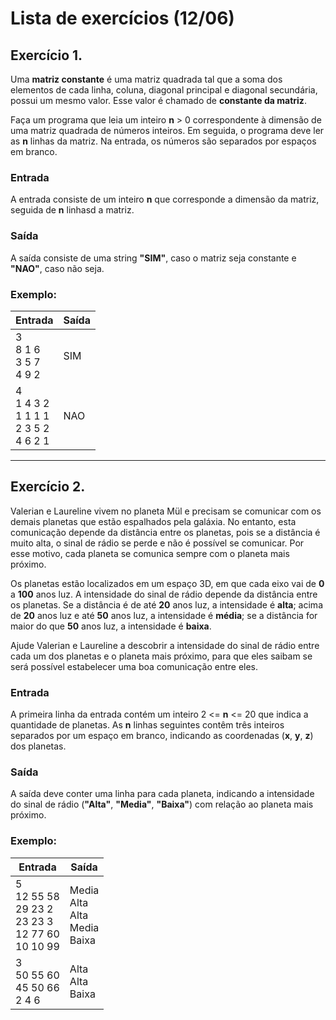 # Lista de exercícios (12/06)

## Exercício 1.
Uma **matriz constante** é uma matriz quadrada tal que a soma dos elementos de cada linha, coluna, diagonal principal e diagonal secundária, possui um mesmo valor. Esse valor é chamado de **constante da matriz**.

Faça um programa que leia um inteiro **n** > 0 correspondente à dimensão de uma matriz quadrada de números inteiros. Em seguida, o programa deve ler as **n** linhas da matriz. Na entrada, os números são separados por espaços em branco.

### Entrada
A entrada consiste de um inteiro **n** que corresponde a dimensão da matriz, seguida de **n** linhasd a matriz.

### Saída
A saída consiste de uma string **"SIM"**, caso o matriz seja constante e **"NAO"**, caso não seja.

### Exemplo:
|Entrada|Saída|
|-------|-----|
|3<br/>8 1 6<br/>3 5 7<br/>4 9 2<br/>|SIM|
|4<br/>1 4 3 2<br/>1 1 1 1<br/>2 3 5 2<br/>4 6 2 1|NAO|

---

## Exercício 2.
Valerian e Laureline vivem no planeta Mül e precisam se comunicar com os demais planetas que estão espalhados pela galáxia. No entanto, esta comunicação depende da distância entre os planetas, pois se a distância é muito alta, o sinal de rádio se perde e não é possível se comunicar. Por esse motivo, cada planeta se comunica sempre com o planeta mais próximo.

Os planetas estão localizados em um espaço 3D, em que cada eixo vai de **0** a **100** anos luz. A intensidade do sinal de rádio depende da distância entre os planetas. Se a distância é de até **20** anos luz, a intensidade é **alta**; acima de **20** anos luz e até **50** anos luz, a intensidade é **média**; se a distância for maior do que **50** anos luz, a intensidade é **baixa**.

Ajude Valerian e Laureline a descobrir a intensidade do sinal de rádio entre cada um dos planetas e o planeta mais próximo, para que eles saibam se será possível estabelecer uma boa comunicação entre eles.

### Entrada
A primeira linha da entrada contém um inteiro 2 <= **n** <= 20 que indica a quantidade de planetas. As **n** linhas seguintes contêm três inteiros separados por um espaço em branco, indicando as coordenadas (**x**, **y**, **z**) dos planetas.

### Saída
A saída deve conter uma linha para cada planeta, indicando a intensidade do sinal de rádio (**"Alta"**, **"Media"**, **"Baixa"**) com relação ao planeta mais próximo.

### Exemplo:
|Entrada|Saída|
|-------|-----|
|5<br/>12 55 58<br/>29 23 2<br/>23 23 3<br/>12 77 60<br/>10 10 99|Media<br/>Alta<br/>Alta<br/>Media<br/>Baixa|
|3<br/>50 55 60<br/>45 50 66<br/>2 4 6|Alta<br/>Alta<br/>Baixa|